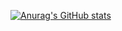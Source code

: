 [![Anurag's GitHub stats](https://github-readme-stats.vercel.app/api?username=MrPurples)](https://github.com/MrPurples/github-readme-stats)
